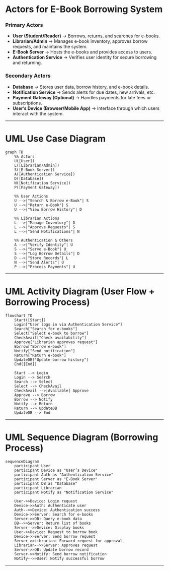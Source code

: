 
#  **Actors for E-Book Borrowing System**

### **Primary Actors**

* **User (Student/Reader)** → Borrows, returns, and searches for e-books.
* **Librarian/Admin** → Manages e-book inventory, approves borrow requests, and maintains the system.
* **E-Book Server** → Hosts the e-books and provides access to users.
* **Authentication Service** → Verifies user identity for secure borrowing and returning.

### **Secondary Actors**

* **Database** → Stores user data, borrow history, and e-book details.
* **Notification Service** → Sends alerts for due dates, new arrivals, etc.
* **Payment Gateway (Optional)** → Handles payments for late fees or subscriptions.
* **User’s Device (Browser/Mobile App)** → Interface through which users interact with the system.

---

#  **UML Use Case Diagram**

```mermaid
graph TD
    %% Actors
    U([User])
    L([Librarian/Admin])
    S([E-Book Server])
    A([Authentication Service])
    D([Database])
    N([Notification Service])
    P([Payment Gateway])

    %% User Actions
    U -->|"Search & Borrow e-Book"| S
    U -->|"Return e-Book"| S
    U -->|"View Borrow History"| D

    %% Librarian Actions
    L -->|"Manage Inventory"| D
    L -->|"Approve Requests"| S
    L -->|"Send Notifications"| N

    %% Authentication & Others
    A -->|"Verify Identity"| U
    S -->|"Serve e-Book"| U
    S -->|"Log Borrow Details"| D
    D -->|"Store Records"| L
    N -->|"Send Alerts"| U
    P -->|"Process Payments"| U
```

---

#  **UML Activity Diagram (User Flow + Borrowing Process)**

```mermaid
flowchart TD
    Start([Start])
    Login["User logs in via Authentication Service"]
    Search["Search for e-books"]
    Select["Select e-book to borrow"]
    CheckAvail["Check availability"]
    Approve["Librarian approves request"]
    Borrow["Borrow e-book"]
    Notify["Send notification"]
    Return["Return e-book"]
    UpdateDB["Update borrow history"]
    End([End])

    Start --> Login
    Login --> Search
    Search --> Select
    Select --> CheckAvail
    CheckAvail -->|Available| Approve
    Approve --> Borrow
    Borrow --> Notify
    Notify --> Return
    Return --> UpdateDB
    UpdateDB --> End
```

---

#  **UML Sequence Diagram (Borrowing Process)**

```mermaid
sequenceDiagram
    participant User
    participant Device as "User’s Device"
    participant Auth as "Authentication Service"
    participant Server as "E-Book Server"
    participant DB as "Database"
    participant Librarian
    participant Notify as "Notification Service"

    User->>Device: Login request
    Device->>Auth: Authenticate user
    Auth-->>Device: Authentication success
    Device->>Server: Search for e-books
    Server->>DB: Query e-book data
    DB-->>Server: Return list of books
    Server-->>Device: Display books
    User->>Device: Request to borrow book
    Device->>Server: Send borrow request
    Server->>Librarian: Forward request for approval
    Librarian-->>Server: Approves request
    Server->>DB: Update borrow record
    Server->>Notify: Send borrow notification
    Notify-->>User: Notify successful borrow
```

---


